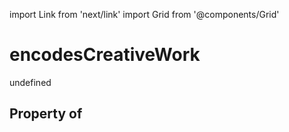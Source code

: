 import Link from 'next/link'
import Grid from '@components/Grid'

# encodesCreativeWork

undefined

## Property of



